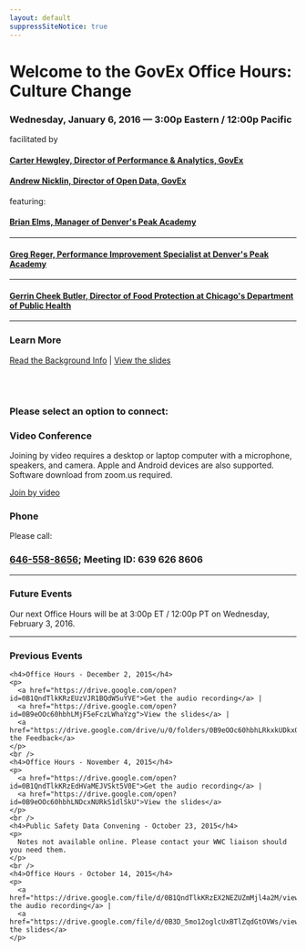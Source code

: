 ```yaml
---
layout: default
suppressSiteNotice: true
---
```


  <div class="row center-block">
    <h1>Welcome to the GovEx Office Hours: Culture Change</h1>
    <h3>Wednesday, January 6, 2016 &mdash; 3:00p Eastern / 12:00p Pacific</h3>
    <p>facilitated by</p>
    <h4><a href="https://www.linkedin.com/in/carterhewgley">Carter Hewgley, Director of Performance & Analytics, GovEx</a></h4>
    <h4><a href="https://www.linkedin.com/in/andrewnicklin">Andrew Nicklin, Director of Open Data, GovEx</a></h4>
    <p>featuring:</p>
    <h4><a href="https://www.linkedin.com/in/bjelms">Brian Elms, Manager of Denver's Peak Academy</a></h4>
    <hr />
    <h4><a href="https://www.linkedin.com/in/greger1">Greg Reger, Performance Improvement Specialist at Denver's Peak Academy</a></h4>
    <hr />
    <h4><a href="https://www.linkedin.com/in/gerrin-cheek-a06643b8">Gerrin Cheek Butler, Director of Food Protection at Chicago's Department of Public Health</a></h4>
    <hr />
    <h3>Learn More</h4>
    <p>
      <a href="https://drive.google.com/open?id=0B9eOOc60hbhLOXIwbFRJNFBjSEk">Read the Background Info</a> | 
      <a href="https://drive.google.com/open?id=0B9eOOc60hbhLY3RYV0ItZURHRWc">View the slides</a>
    </p>
    <br />
    <br>
    <h3>Please select an option to connect:</h3>
  </div>

  <div class="row">
    <div class="col-md-6">
      <div class="panel panel-info">
        <div class="panel-heading"><h3 class="panel-title"><span class="glyphicon glyphicon glyphicon-facetime-video"></span> Video Conference</h3></div>
        <div class="panel-body">
          <p>Joining by video requires a desktop or laptop computer with a microphone, speakers, and camera. Apple and Android devices are also supported. Software download from zoom.us required.</p>
          <a class="btn btn-primary" href="https://zoom.us/j/6396268606" target="_blank">Join by video</a>
        </div>
      </div>
    </div>
    <div class="col-md-6">
      <div class="panel panel-info">
        <div class="panel-heading"><h3 class="panel-title"><span class="glyphicon glyphicon-earphone"></span> Phone</h3></div>
        <div class="panel-body">
          <p>Please call:</p>
          <h3><a href="tel:+1-646-558-8656">646-558-8656</a>; Meeting ID: 639 626 8606</h3>
        </div>
      </div>
    </div>
  </div>

  <hr />
  
  <div class="row center-block">
    <h3>Future Events</h3>
    <p>Our next Office Hours will be at 3:00p ET / 12:00p PT on Wednesday, February 3, 2016.</p>
  </div>
  
  <hr />
  
  <div class="row center-block">
    <h3>Previous Events</h2>
    
    <h4>Office Hours - December 2, 2015</h4>
    <p>
      <a href="https://drive.google.com/open?id=0B1QndTlkKRzEUzVJR1BQdW5uYVE">Get the audio recording</a> | 
      <a href="https://drive.google.com/open?id=0B9eOOc60hbhLMjF5eFczLWhaYzg">View the slides</a> |
      <a href="https://drive.google.com/drive/u/0/folders/0B9eOOc60hbhLRkxkUDkxQkJuaGc">View the Feedback</a>
    </p>
    <br />
    <h4>Office Hours - November 4, 2015</h4>
    <p>
      <a href="https://drive.google.com/open?id=0B1QndTlkKRzEdHVaMEJVSkt5V0E">Get the audio recording</a> | 
      <a href="https://drive.google.com/open?id=0B9eOOc60hbhLNDcxNURkS1dlSkU">View the slides</a>
    </p>
    <br />
    <h4>Public Safety Data Convening - October 23, 2015</h4>
    <p>
      Notes not available online. Please contact your WWC liaison should you need them.
    </p>
    <br />
    <h4>Office Hours - October 14, 2015</h4>
    <p>
      <a href="https://drive.google.com/file/d/0B1QndTlkKRzEX2NEZUZmMjl4a2M/view">Get the audio recording</a> | 
      <a href="https://drive.google.com/file/d/0B3D_5mo12oglcUxBTlZqdGtOVWs/view">View the slides</a>
    </p>
  </div>
      
